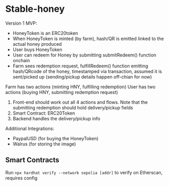 # Stable-honey

Version 1 MVP:
* HoneyToken is an ERC20token
* When HoneyToken is minted (by farm), hash/QR is emitted linked to the actual honey produced
* User buys HoneyToken
* User can redeem for Honey by submitting submitRedeem() function onchain
* Farm sees redemption request, fulfillRedeem() function emitting hash/QRcode of the honey, timestamped via transaction, assumed it is sent/picked up (sending/pickup details happen off-chian for now)

Farm has two actions (minting HNY, fulfilling redemption)
User has two actions (buying HNY, submitting redemption request)
1. Front-end should work out all 4 actions and flows. Note that the submitting redemption should hold delivery/pickup fields
2. Smart Contract: ERC20Token
3. Backend handles the delivery/pickup info 

Additional Integrations:
* PaypalUSD (for buying the HoneyToken)
* Walrus (for storing the image)

## Smart Contracts

Run `npx hardhat verify --network sepolia [addr]` to verify on Etherscan, requires config
